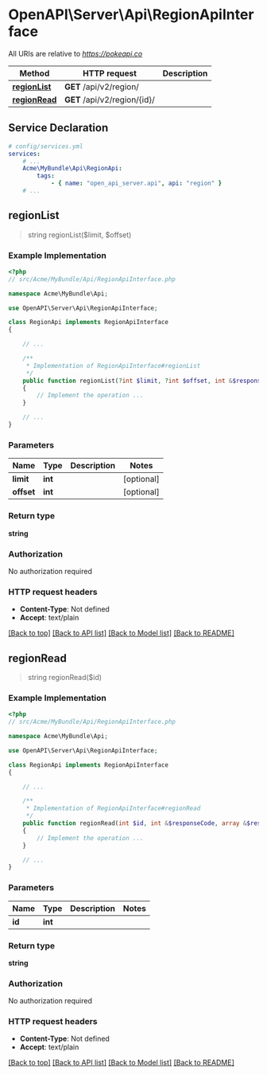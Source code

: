 # OpenAPI\Server\Api\RegionApiInterface

All URIs are relative to *https://pokeapi.co*

Method | HTTP request | Description
------------- | ------------- | -------------
[**regionList**](RegionApiInterface.md#regionList) | **GET** /api/v2/region/ | 
[**regionRead**](RegionApiInterface.md#regionRead) | **GET** /api/v2/region/{id}/ | 


## Service Declaration
```yaml
# config/services.yml
services:
    # ...
    Acme\MyBundle\Api\RegionApi:
        tags:
            - { name: "open_api_server.api", api: "region" }
    # ...
```

## **regionList**
> string regionList($limit, $offset)



### Example Implementation
```php
<?php
// src/Acme/MyBundle/Api/RegionApiInterface.php

namespace Acme\MyBundle\Api;

use OpenAPI\Server\Api\RegionApiInterface;

class RegionApi implements RegionApiInterface
{

    // ...

    /**
     * Implementation of RegionApiInterface#regionList
     */
    public function regionList(?int $limit, ?int $offset, int &$responseCode, array &$responseHeaders): array|object|null
    {
        // Implement the operation ...
    }

    // ...
}
```

### Parameters

Name | Type | Description  | Notes
------------- | ------------- | ------------- | -------------
 **limit** | **int**|  | [optional]
 **offset** | **int**|  | [optional]

### Return type

**string**

### Authorization

No authorization required

### HTTP request headers

 - **Content-Type**: Not defined
 - **Accept**: text/plain

[[Back to top]](#) [[Back to API list]](../../README.md#documentation-for-api-endpoints) [[Back to Model list]](../../README.md#documentation-for-models) [[Back to README]](../../README.md)

## **regionRead**
> string regionRead($id)



### Example Implementation
```php
<?php
// src/Acme/MyBundle/Api/RegionApiInterface.php

namespace Acme\MyBundle\Api;

use OpenAPI\Server\Api\RegionApiInterface;

class RegionApi implements RegionApiInterface
{

    // ...

    /**
     * Implementation of RegionApiInterface#regionRead
     */
    public function regionRead(int $id, int &$responseCode, array &$responseHeaders): array|object|null
    {
        // Implement the operation ...
    }

    // ...
}
```

### Parameters

Name | Type | Description  | Notes
------------- | ------------- | ------------- | -------------
 **id** | **int**|  |

### Return type

**string**

### Authorization

No authorization required

### HTTP request headers

 - **Content-Type**: Not defined
 - **Accept**: text/plain

[[Back to top]](#) [[Back to API list]](../../README.md#documentation-for-api-endpoints) [[Back to Model list]](../../README.md#documentation-for-models) [[Back to README]](../../README.md)

